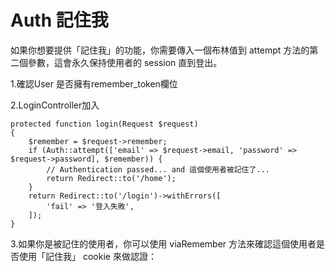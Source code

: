 # Auth  記住我

如果你想要提供「記住我」的功能，你需要傳入一個布林值到 attempt 方法的第二個參數，這會永久保持使用者的 session 直到登出。

1.確認User 是否擁有remember\_token欄位

2.LoginController加入

```
protected function login(Request $request)
{
    $remember = $request->remember;
    if (Auth::attempt(['email' => $request->email, 'password' => $request->password], $remember)) {
        // Authentication passed... and 這個使用者被記住了...
        return Redirect::to('/home');
    }
    return Redirect::to('/login')->withErrors([
        'fail' => '登入失敗',
    ]);
}
```

3.如果你是被記住的使用者，你可以使用 viaRemember 方法來確認這個使用者是否使用「記住我」 cookie 來做認證：

